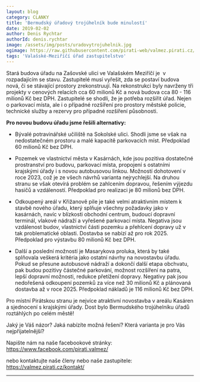 ```yaml
---
layout: blog
category: CLANKY
title: 'Bermudský úřadový trojúhelník bude minulostí'
date: 2019-02-02
author: Denis Rychtar
authorId: denis.rychtar
image: /assets/img/posts/uradovytrojuhelnik.jpg
ogimage: https://raw.githubusercontent.com/pirati-web/valmez.pirati.cz/master/assets/img/posts/uradovytrojuhelnik.jpg
tags: 'Valašské-Meziříčí úřad zastupitelstvo'
---
```

Stará budova úřadu na Zašovské ulici ve Valašském Meziříčí je  v rozpadajícím se stavu. Zastupitelé musí vyřešit, zda se postaví
budova nová, či se stávající prostory zrekonstruují. Na rekonstrukci byly navrženy tři projekty v cenových relacích 
cca 60 milionů Kč a nová budova cca 80 - 116 milionů Kč bez DPH. Zastupitelé se shodli, že je potřeba rozšířit úřad. 
Nejen o parkovací místa, ale i o případné rozšíření pro prostory městské policie, technické služby a rezervy pro 
případné rozšíření působnosti.

**Pro novou budovu úřadu jsme řešili alternativy:**

- Bývalé potravinářské učiliště na Sokolské ulici. Shodli jsme se však na nedostatečném prostoru a malé kapacitě parkovacích 
míst. Předpoklad 60 milionů Kč bez DPH.

- Pozemek ve vlastnictví města v Kasárnách, kde jsou pozitiva dostatečné prostranství pro budovu, parkovací místa, 
propojení s ostatními krajskými úřady i s novou autobusovou linkou. Možností dohotovení v roce 2023, což je ze všech návrhů varianta nejrychlejší. Na druhou stranu se však otevírá problém se zahlcením dopravou, řešením výjezdu hasičů a vzdáleností. Předpoklad pro realizaci je 80 milionů bez DPH.

- Odkoupený areál v Křižanově pile je také velmi atraktivním místem k stavbě nového úřadu,
který splňuje všechny požadavky jako v kasárnách, navíc v blízkosti obchodní centrum, budoucí dopravní terminál, 
vlakové nádraží a vyřešené parkovací místa. Negativa jsou vzdálenost budov, vlastnictví části pozemku a přehlcení
dopravy už v tak problematické oblasti. Dostavba se nabízí až pro rok 2025. Předpoklad pro výstavbu 80 milionů Kč bez DPH.

- Další a poslední možností je Masarykova proluka, která by také splňovala veškerá kritéria jako ostatní návrhy na 
novostavbu úřadu. Pokud se přesune autobusové nádraží a dokončí další etapa obchvatu, pak budou pozitivy částečné 
parkování, možnost rozšíření na patra, lepší dopravní možnosti, redukce přetížení dopravy. 
Negativy pak jsou nedořešená odkoupení pozemků za více než 30 milionů Kč a plánovaná dostavba až v roce 2025. 
Předpoklad nákladů je 116 milionů Kč bez DPH.

Pro místní Pirátskou stranu je nejvíce atraktivní novostavba v areálu Kasáren a sjednocení s krajskými úřady. 
Dost bylo Bermudského trojúhelníku úřadů roztáhlých po celém městě!

Jaký je Váš názor? Jaká nabízíte možná řešení? Která varianta je pro Vás nejpřijatelnější?

Napište nám na naše facebookové stránky:
https://www.facebook.com/pirati.valmez/

nebo kontaktujte naše členy nebo naše zastupitele:
https://valmez.pirati.cz/kontakt/ 


- - -
